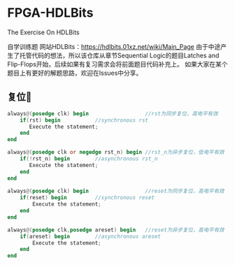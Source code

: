 # FPGA-HDLBits
The Exercise On HDLBits

自学训练题
网站HDLBits：https://hdlbits.01xz.net/wiki/Main_Page
由于中途产生了托管代码的想法，所以该仓库从章节Sequential Logic的题目Latches and Flip-Flops开始，后续如果有复习需求会将前面题目代码补充上。
如果大家在某个题目上有更好的解题思路，欢迎在Issues中分享。

## 复位:notebook:

```verilog
always@(posedge clk) begin					//rst为同步复位，高电平有效
    if(rst) begin			//synchronous rst
       Execute the statement; 
    end
end

always@(posedge clk or negedge rst_n) begin	//rst_n为异步复位，低电平有效
    if(!rst_n) begin		//asynchronous rst_n
       Execute the statement; 
    end
end
    
always@(posedge clk) begin					//reset为同步复位，高电平有效
    if(reset) begin			//synchronous reset
        Execute the statement; 
    end
end

always@(posedge clk,posedge areset) begin	//reset为异步复位，高电平有效
    if(areset) begin		//asynchronous areset
        Execute the statement; 
    end
end
```

